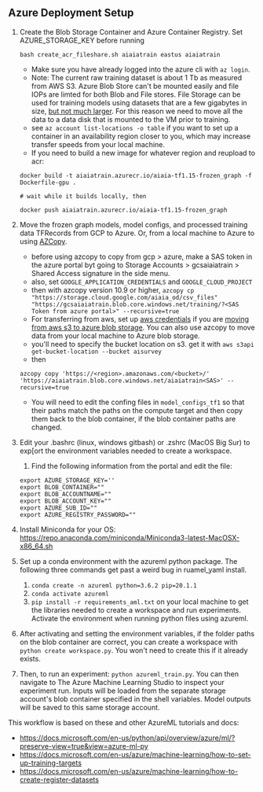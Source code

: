 ## Azure Deployment Setup

1. Create the Blob Storage Container and Azure Container Registry.  Set AZURE_STORAGE_KEY before running
    ```
    bash create_acr_fileshare.sh aiaiatrain eastus aiaiatrain
    ```
    - Make sure you have already logged into the azure cli with `az login`.
    - Note: The current raw training dataset is about 1 Tb as measured from AWS S3. Azure Blob Store can't be mounted easily and file IOPs are limted for both Blob and File stores. File Storage can be used for training models using datasets that are a few gigabytes in size, [but not much larger](https://github.com/Azure/kubeflow-labs/tree/master/10-going-further). For this reason we need to move all the data to a data disk that is mounted to the VM prior to training.
    - see `az account list-locations -o table` if you want to set up a container in an availability region closer to you, which may increase transfer speeds from your local machine.
    - If you need to build a new image for whatever region and reupload to acr:
    ```
    docker build -t aiaiatrain.azurecr.io/aiaia-tf1.15-frozen_graph -f Dockerfile-gpu .

    # wait while it builds locally, then

    docker push aiaiatrain.azurecr.io/aiaia-tf1.15-frozen_graph

    ```

2. Move the frozen graph models, model configs, and processed training data TFRecords from GCP to Azure. Or, from a local machine to Azure to using [AZCopy](https://docs.microsoft.com/en-us/azure/storage/common/storage-use-azcopy-v10).
   -  before using azcopy to copy from gcp > azure, make a SAS token in the azure portal byt going to Storage Accounts > gcsaiaiatrain > Shared Access signature in the side menu.
   -  also, set `GOOGLE_APPLICATION_CREDENTIALS` and `GOOGLE_CLOUD_PROJECT`
   -  then with azcopy version 10.9 or higher, `azcopy cp "https://storage.cloud.google.com/aiaia_od/csv_files" "https://gcsaiaiatrain.blob.core.windows.net/training/?<SAS Token from azure portal>" --recursive=true`
   -  For transferring from aws, set up [aws credentials](https://docs.aws.amazon.com/cli/latest/userguide/cli-configure-profiles.html) if you are [moving from aws s3 to azure blob storage](https://azure.microsoft.com/en-us/blog/move-your-data-from-aws-s3-to-azure-storage-using-azcopy/). You can also use azcopy to move data from your local machine to Azure blob storage.
   -  you'll need to specify the bucket location on s3. get it with `aws s3api get-bucket-location --bucket aisurvey`
   -  then
   ```
   azcopy copy 'https://<region>.amazonaws.com/<bucket>/' 'https://aiaiatrain.blob.core.windows.net/aiaiatrain<SAS>' --recursive=true
   ```
   - You will need to edit the confing files in `model_configs_tf1` so that their paths match the paths on the compute target and then copy them back to the blob container, if the blob container paths are changed.

3. Edit your .bashrc (linux, windows gitbash) or .zshrc (MacOS Big Sur) to exp[ort the environment variables needed to create a workspace.
   1. Find the following information from the portal and edit the file:
   ```
   export AZURE_STORAGE_KEY=''
   export BLOB_CONTAINER=""
   export BLOB_ACCOUNTNAME=""
   export BLOB_ACCOUNT_KEY=""
   export AZURE_SUB_ID=""
   export AZURE_REGISTRY_PASSWORD=""
   ```

4. Install Miniconda for your OS: https://repo.anaconda.com/miniconda/Miniconda3-latest-MacOSX-x86_64.sh
5. Set up a conda environment with the azureml python package. The following three commands get past a weird bug in ruamel_yaml install. 
      1. `conda create -n azureml python=3.6.2 pip=20.1.1`
      2. `conda activate azureml`
      3. `pip install -r requirements_aml.txt` on your local machine to get the libraries needed to create a workspace and run experiments. Activate the environment when running python files using azureml.

6. After activating and setting the environment variables, if the folder paths on the blob container are correct, you can create a workspace with `python create workspace.py`. You won't need to create this if it already exists.
7. Then, to run an experiment: `python azureml_train.py`. You can then navigate to The Azure Machine Learning Studio to inspect your experiment run. Inputs will be loaded from the separate storage account's blob container specified in the shell variables. Model outputs will be saved to this same storage account. 


This workflow is based on these and other AzureML tutorials and docs: 
   - https://docs.microsoft.com/en-us/python/api/overview/azure/ml/?preserve-view=true&view=azure-ml-py
   - https://docs.microsoft.com/en-us/azure/machine-learning/how-to-set-up-training-targets
   - https://docs.microsoft.com/en-us/azure/machine-learning/how-to-create-register-datasets